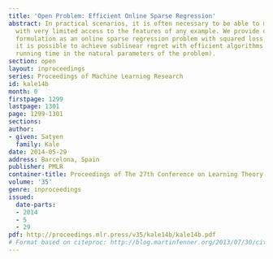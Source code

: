 ```yaml
---
title: 'Open Problem: Efficient Online Sparse Regression'
abstract: In practical scenarios, it is often necessary to be able to make predictions
  with very limited access to the features of any example. We provide one natural
  formulation as an online sparse regression problem with squared loss, and ask whether
  it is possible to achieve sublinear regret with efficient algorithms (i.e. polynomial
  running time in the natural parameters of the problem).
section: open
layout: inproceedings
series: Proceedings of Machine Learning Research
id: kale14b
month: 0
firstpage: 1299
lastpage: 1301
page: 1299-1301
sections: 
author:
- given: Satyen
  family: Kale
date: 2014-05-29
address: Barcelona, Spain
publisher: PMLR
container-title: Proceedings of The 27th Conference on Learning Theory
volume: '35'
genre: inproceedings
issued:
  date-parts:
  - 2014
  - 5
  - 29
pdf: http://proceedings.mlr.press/v35/kale14b/kale14b.pdf
# Format based on citeproc: http://blog.martinfenner.org/2013/07/30/citeproc-yaml-for-bibliographies/
---
```

